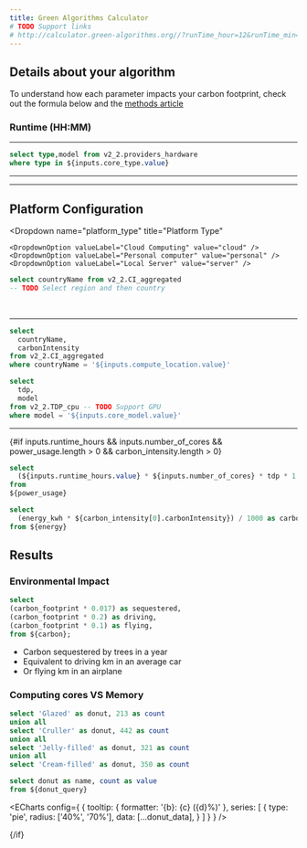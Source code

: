 ```yaml
---
title: Green Algorithms Calculator
# TODO Support links
# http://calculator.green-algorithms.org//?runTime_hour=12&runTime_min=0&appVersion=v2.2&locationContinent=Europe&locationCountry=Austria&locationRegion=AT&coreType=CPU&numberCPUs=12&CPUmodel=Xeon%20E5-2683%20v4&memory=64&platformType=localServer
---
```


## Details about your algorithm

To understand how each parameter impacts your carbon footprint, check out the formula below and the [methods article](https://onlinelibrary.wiley.com/doi/10.1002/advs.202100707)

### Runtime (HH:MM)
<Dropdown name=runtime_hours title="Hours">
<DropdownOption valueLabel="1 Hours" value=1 />
<DropdownOption valueLabel="2 Hours" value=2 />
<DropdownOption valueLabel="3 Hours" value=3 />
</Dropdown>

<Dropdown name=runtime_minutes title="Minutes">
<DropdownOption valueLabel="1 min" value=1 />
<DropdownOption valueLabel="2 min" value=2 />
<DropdownOption valueLabel="3 min" value=3 />
</Dropdown>

---

<Dropdown name=core_type title="Type of cores" multiple=true>
    <DropdownOption valueLabel="CPU" value="CPU" default/>
    <DropdownOption valueLabel="GPU" value="GPU" />
</Dropdown>

<!-- TODO Slider? -->
<TextInput
    name=number_of_cores
    title="Number of cores"
    defaultValue="12"
/>

```sql current_models
select type,model from v2_2.providers_hardware
where type in ${inputs.core_type.value}
```

<!-- TODO Not showing all of the  -->
<Dropdown name=core_model title="Model" data={current_models} value=model/>

---

<TextInput
    name="memory"
    title="Memory (GB)"
    defaultValue="64"
/>

---

## Platform Configuration

<Dropdown
name="platform_type"
title="Platform Type"
>
    <DropdownOption valueLabel="Cloud Computing" value="cloud" />
    <DropdownOption valueLabel="Personal computer" value="personal" />
    <DropdownOption valueLabel="Local Server" value="server" />
</Dropdown>

<!-- {#if inputs.platform_type.value === 'cloud'}
TODO Cloud selection
{/if} -->

```sql location_country
select countryName from v2_2.CI_aggregated
-- TODO Select region and then country
```

<Dropdown
name=compute_location
title="Select location"
data={location_country}
value=countryName
/>

<br/>

<ButtonGroup name=real_cpu_usage title="Do you know the real usage factor of your CPU?" display="tabs">
    <ButtonGroupItem valueLabel="Yes" value=true />
    <ButtonGroupItem valueLabel="No" value=false default />
</ButtonGroup>

<ButtonGroup name=pue title="Do you know the Power Usage Efficiency (PUE) of your local data centre?" display="tabs">
    <ButtonGroupItem valueLabel="Yes" value=true />
    <ButtonGroupItem valueLabel="No" value=false default />
</ButtonGroup>


<ButtonGroup name=pragmatic_scaling_factor title="Do you want to use a Pragmatic Scaling Factor?" display="tabs">
    <ButtonGroupItem valueLabel="Yes" value=true />
    <ButtonGroupItem valueLabel="No" value=false default />
</ButtonGroup>

<!-- TODO App version?-->

---

```sql carbon_intensity
select 
  countryName,
  carbonIntensity 
from v2_2.CI_aggregated
where countryName = '${inputs.compute_location.value}'
```

```sql power_usage
select 
  tdp,
  model
from v2_2.TDP_cpu -- TODO Support GPU
where model = '${inputs.core_model.value}'
```

---

{#if inputs.runtime_hours && inputs.number_of_cores && power_usage.length > 0 && carbon_intensity.length > 0}

```sql energy
select 
  (${inputs.runtime_hours.value} * ${inputs.number_of_cores} * tdp * 1.0) / 1000 as energy_kwh
from 
${power_usage}
```

```sql carbon
select 
  (energy_kwh * ${carbon_intensity[0].carbonIntensity}) / 1000 as carbon_footprint 
from ${energy}
```

  ## Results

  <BigValue 
    data={carbon}
    value=carbon_footprint
    title="Carbon Footprint"
    subtitle="kg CO₂e"
    decimals={2}
  />

  <BigValue
    data={energy}
    value=energy_kwh
    title="Energy Consumption"
    subtitle="kWh"
    decimals={2}
  />

### Environmental Impact

```sql environment_impact
select
(carbon_footprint * 0.017) as sequestered,
(carbon_footprint * 0.2) as driving,
(carbon_footprint * 0.1) as flying,
from ${carbon};
```

  - Carbon sequestered by <Value data={environment_impact} value=sequestered format="number" decimals=1 /> trees in a year
  - Equivalent to driving <Value data={environment_impact} value=driving format="number" decimals=1 /> km in an average car
  - Or flying <Value data={environment_impact} value=flying format="number" decimals=1 /> km in an airplane

### Computing cores VS Memory

```sql donut_query
select 'Glazed' as donut, 213 as count
union all
select 'Cruller' as donut, 442 as count
union all
select 'Jelly-filled' as donut, 321 as count
union all
select 'Cream-filled' as donut, 350 as count
```

```sql donut_data
select donut as name, count as value
from ${donut_query}
```

<ECharts config={
    {
        tooltip: {
            formatter: '{b}: {c} ({d}%)'
        },
      series: [
        {
          type: 'pie',
          radius: ['40%', '70%'],
          data: [...donut_data],
        }
      ]
      }
    }
/>

{/if}


